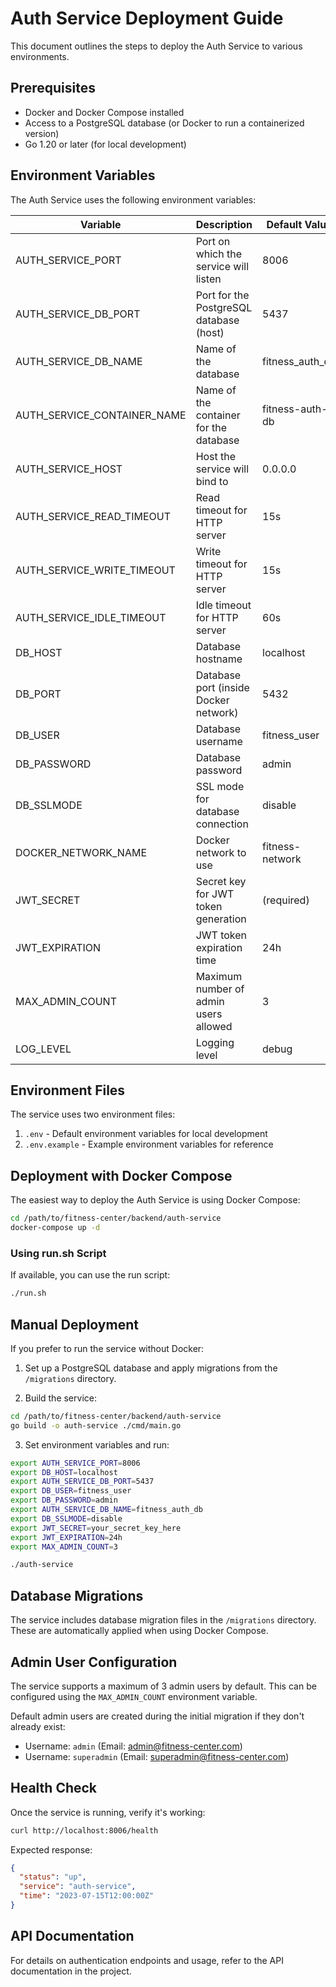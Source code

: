 # Auth Service Deployment Guide

This document outlines the steps to deploy the Auth Service to various environments.

## Prerequisites

- Docker and Docker Compose installed
- Access to a PostgreSQL database (or Docker to run a containerized version)
- Go 1.20 or later (for local development)

## Environment Variables

The Auth Service uses the following environment variables:

| Variable                     | Description                                | Default Value        |
|------------------------------|--------------------------------------------|----------------------|
| AUTH_SERVICE_PORT            | Port on which the service will listen      | 8006                 |
| AUTH_SERVICE_DB_PORT         | Port for the PostgreSQL database (host)    | 5437                 |
| AUTH_SERVICE_DB_NAME         | Name of the database                       | fitness_auth_db      |
| AUTH_SERVICE_CONTAINER_NAME  | Name of the container for the database     | fitness-auth-db      |
| AUTH_SERVICE_HOST            | Host the service will bind to              | 0.0.0.0              |
| AUTH_SERVICE_READ_TIMEOUT    | Read timeout for HTTP server               | 15s                  |
| AUTH_SERVICE_WRITE_TIMEOUT   | Write timeout for HTTP server              | 15s                  |
| AUTH_SERVICE_IDLE_TIMEOUT    | Idle timeout for HTTP server               | 60s                  |
| DB_HOST                      | Database hostname                          | localhost            |
| DB_PORT                      | Database port (inside Docker network)      | 5432                 |
| DB_USER                      | Database username                          | fitness_user         |
| DB_PASSWORD                  | Database password                          | admin                |
| DB_SSLMODE                   | SSL mode for database connection           | disable              |
| DOCKER_NETWORK_NAME          | Docker network to use                      | fitness-network      |
| JWT_SECRET                   | Secret key for JWT token generation        | (required)           |
| JWT_EXPIRATION               | JWT token expiration time                  | 24h                  |
| MAX_ADMIN_COUNT              | Maximum number of admin users allowed      | 3                    |
| LOG_LEVEL                    | Logging level                              | debug                |

## Environment Files

The service uses two environment files:

1. `.env` - Default environment variables for local development
2. `.env.example` - Example environment variables for reference

## Deployment with Docker Compose

The easiest way to deploy the Auth Service is using Docker Compose:

```bash
cd /path/to/fitness-center/backend/auth-service
docker-compose up -d
```

### Using run.sh Script

If available, you can use the run script:

```bash
./run.sh
```

## Manual Deployment

If you prefer to run the service without Docker:

1. Set up a PostgreSQL database and apply migrations from the `/migrations` directory.

2. Build the service:

```bash
cd /path/to/fitness-center/backend/auth-service
go build -o auth-service ./cmd/main.go
```

3. Set environment variables and run:

```bash
export AUTH_SERVICE_PORT=8006
export DB_HOST=localhost
export AUTH_SERVICE_DB_PORT=5437
export DB_USER=fitness_user
export DB_PASSWORD=admin
export AUTH_SERVICE_DB_NAME=fitness_auth_db
export DB_SSLMODE=disable
export JWT_SECRET=your_secret_key_here
export JWT_EXPIRATION=24h
export MAX_ADMIN_COUNT=3

./auth-service
```

## Database Migrations

The service includes database migration files in the `/migrations` directory. These are automatically applied when using Docker Compose.

## Admin User Configuration

The service supports a maximum of 3 admin users by default. This can be configured using the `MAX_ADMIN_COUNT` environment variable.

Default admin users are created during the initial migration if they don't already exist:
- Username: `admin` (Email: admin@fitness-center.com)
- Username: `superadmin` (Email: superadmin@fitness-center.com)

## Health Check

Once the service is running, verify it's working:

```bash
curl http://localhost:8006/health
```

Expected response:

```json
{
  "status": "up",
  "service": "auth-service",
  "time": "2023-07-15T12:00:00Z"
}
```

## API Documentation

For details on authentication endpoints and usage, refer to the API documentation in the project.

